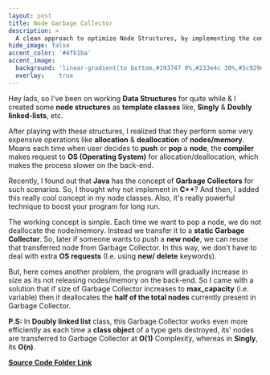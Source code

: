```yaml
---
layout: post
title: Node Garbage Collector
description: >
  A clean approach to optimize Node Structures, by implementing the concept of Garbage Collectors in C++.
hide_image: false
accent_color: '#4fb1ba'
accent_image:
  background: 'linear-gradient(to bottom,#193747 0%,#233e4c 30%,#3c929e 50%,#d5d5d4 70%,#cdccc8 100%)'
  overlay:    true
---
```


Hey lads, so I've been on working **Data Structures** for quite while & I created some **node structures** as **template classes** like, **Singly** & **Doubly linked-lists**, etc.

After playing with these structures, I realized that they perform some very expensive operations like **allocation** & **deallocation** of **nodes/memory**. Means each time when user decides to **push** or **pop** a **node**, the **compiler** makes request to **OS (Operating System)** for allocation/deallocation, which makes the process slower on the back-end.

Recently, I found out that **Java** has the concept of **Garbage Collectors** for such scenarios. So, I thought why not implement in **C++**? And then, I added this really cool concept in my node classes. Also, it's really powerful technique to boost your program for long run.

The working concept is simple. Each time we want to pop a node, we do not deallocate the node/memory. Instead we transfer it to a **static Garbage Collector**. So, later if someone wants to push a **new node**, we can reuse that transferred node from Garbage Collector. In this way, we don't have to deal with extra **OS requests** (I.e. using **new/ delete** keywords).

But, here comes another problem, the program will gradually increase in size as its not releasing nodes/memory on the back-end. So I came with a solution that if size of Garbage Collector increases to **max_capacity** (i.e. variable) then it deallocates the **half of the total nodes** currently present in Garbage Collector.

**P.S:** In **Doubly linked list** class, this Garbage Collector works even more efficiently as each time a **class object** of a type gets destroyed, its' nodes are transferred to Garbage Collector at **O(1)** Complexity, whereas in **Singly**, its **O(n)**.

[**Source Code Folder Link**](https://github.com/HypertextAssassin0273/Data_Structures_in_Cpp/tree/main/Native_Data_Structures/Node_Structures)
